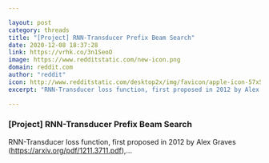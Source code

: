 ```yaml
---

layout: post
category: threads
title: "[Project] RNN-Transducer Prefix Beam Search"
date: 2020-12-08 18:37:28
link: https://vrhk.co/3n1SeoO
image: https://www.redditstatic.com/new-icon.png
domain: reddit.com
author: "reddit"
icon: http://www.redditstatic.com/desktop2x/img/favicon/apple-icon-57x57.png
excerpt: "RNN-Transducer loss function, first proposed in 2012 by Alex Graves ([<https://arxiv.org/pdf/1211.3711.pdf>](<https://arxiv.org/pdf/1211.3711.pdf>)),..."

---
```


### [Project] RNN-Transducer Prefix Beam Search

RNN-Transducer loss function, first proposed in 2012 by Alex Graves ([<https://arxiv.org/pdf/1211.3711.pdf>](<https://arxiv.org/pdf/1211.3711.pdf>)),...